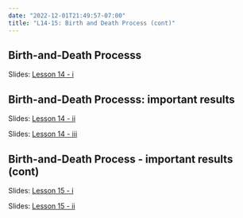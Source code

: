 ```yaml
---
date: "2022-12-01T21:49:57-07:00"
title: "L14-15: Birth and Death Process (cont)"
---
```




## Birth-and-Death Processs

Slides: [Lesson 14 - i](/13_stochastic_processes.pdf)

## Birth-and-Death Processs: important results

Slides: [Lesson 14 - ii](/12_stochastic_processes.pdf)

Slides: [Lesson 14 - iii](/11_video_demo.pdf)

## Birth-and-Death Process - important results (cont)

Slides: [Lesson 15 - i](/14_stochastic_processes.pdf)

Slides: [Lesson 15 - ii](/15.pdf)